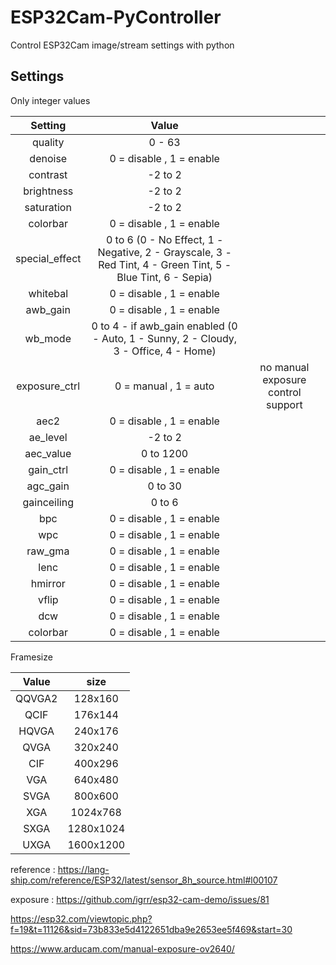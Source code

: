 # ESP32Cam-PyController
 Control ESP32Cam image/stream settings with python


## Settings

Only  integer values

| Setting  | Value   | |
|:-:|:-:| :-:| 
| quality  | 0 - 63 | |
| denoise  |  0 = disable , 1 = enable | |
| contrast  | -2 to 2  | |
| brightness  | -2 to 2  | |
|  saturation | -2 to 2  | | 
| colorbar  |  0 = disable , 1 = enable | | 
|  special_effect | 0 to 6   (0 - No Effect, 1 - Negative, 2 - Grayscale, 3 - Red Tint, 4 - Green Tint, 5 - Blue Tint, 6 - Sepia)  | | 
| whitebal  |  0 = disable , 1 = enable | | 
| awb_gain  |  0 = disable , 1 = enable | | 
|  wb_mode |  0 to 4 - if awb_gain enabled (0 - Auto, 1 - Sunny, 2 - Cloudy, 3 - Office, 4 - Home) | | 
| exposure_ctrl  |  0 = manual , 1 = auto | no manual exposure control support | 
|  aec2 |  0 = disable , 1 = enable | | 
| ae_level  | -2 to 2  | | 
| aec_value  | 0 to 1200  | | 
|  gain_ctrl |  0 = disable , 1 = enable | | 
| agc_gain  |  0 to 30 | | 
| gainceiling  |  0 to 6  | | 
| bpc  |  0 = disable , 1 = enable | | 
| wpc  |  0 = disable , 1 = enable | | 
| raw_gma  |  0 = disable , 1 = enable | | 
| lenc  |  0 = disable , 1 = enable | | 
| hmirror  |  0 = disable , 1 = enable | | 
| vflip  |  0 = disable , 1 = enable | | 
| dcw  |  0 = disable , 1 = enable | | 
| colorbar  |  0 = disable , 1 = enable | | 
 
Framesize

| Value  | size  |
|:-:|:-:|
| QQVGA2  | 128x160  |
|  QCIF |  176x144 |
| HQVGA  | 240x176  |
| QVGA  | 320x240  |
|  CIF |  400x296 |
|  VGA |  640x480 |
|  SVGA | 800x600  |
|  XGA |  1024x768 |
|  SXGA | 1280x1024  |
|  UXGA | 1600x1200  |


reference : https://lang-ship.com/reference/ESP32/latest/sensor_8h_source.html#l00107


exposure : https://github.com/igrr/esp32-cam-demo/issues/81 

https://esp32.com/viewtopic.php?f=19&t=11126&sid=73b833e5d4122651dba9e2653ee5f469&start=30

https://www.arducam.com/manual-exposure-ov2640/

 <!-- FRAMESIZE_QQVGA,    // 160x120
     FRAMESIZE_QQVGA2,   // 128x160
     FRAMESIZE_QCIF,     // 176x144
     FRAMESIZE_HQVGA,    // 240x176
     FRAMESIZE_QVGA,     // 320x240
     FRAMESIZE_CIF,      // 400x296
     FRAMESIZE_VGA,      // 640x480
     FRAMESIZE_SVGA,     // 800x600
     FRAMESIZE_XGA,      // 1024x768
     FRAMESIZE_SXGA,     // 1280x1024
     FRAMESIZE_UXGA,     // 1600x1200
     FRAMESIZE_QXGA,     // 2048*1536 -->